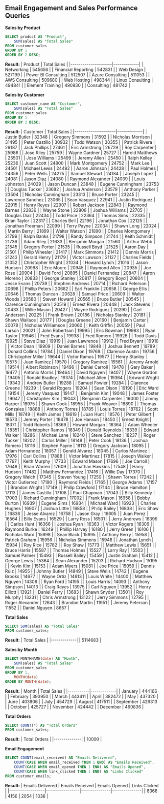 ## Email Engagement and Sales Performance Queries

**Sales by Product**
````sql
SELECT product AS "Product",
    SUM(sales) AS "Total Sales"
FROM customer_sales
GROUP BY 1
ORDER BY 2 DESC;
````
**Result:**
| Product             | Total Sales |
|---------------------|-------------|
| Networking          | 545656      |
| Financial Reporting | 542831      |
| Web Design          | 527199      |
| Power BI Consulting | 512507      |
| Azure Consulting    | 511053      |
| AWS Consulting      | 509680      |
| Web Hosting         | 498344      |
| Linux Consulting    | 494841      |
| Element Training    | 490830      |
| Consulting          | 481742      |

**Sales by Customer**
````sql
SELECT customer_name AS "Customer",
    SUM(sales) AS "Total Sales"
FROM customer_sales
GROUP BY 1
ORDER BY 2 DESC;
````
**Result:**
| Customer            | Total Sales |
|---------------------|-------------|
| Justin Butler       | 32348       |
| Gregory Simmons     | 31592       |
| Nicholas Morrison   | 31495       |
| Peter Castillo      | 30932       |
| Todd Watson         | 30355       |
| Patrick Rivera      | 29187       |
| Jack Phillips       | 27461       |
| Eric Armstrong      | 26729       |
| Roy Carpenter       | 25986       |
| Jose Riley          | 25759       |
| Wayne Gardner       | 25727       |
| Harold Matthews     | 25501       |
| Jose Williams       | 25499       |
| Jeremy Allen        | 25450       |
| Ralph Kelley        | 25236       |
| Juan Scott          | 24800       |
| Mark Montgomery     | 24752       |
| Mark Lee            | 24501       |
| Michael Lewis       | 24492       |
| Aaron Johnson       | 24428       |
| Paul Holmes         | 24356       |
| Peter Wells         | 24275       |
| Samuel Stewart      | 24184       |
| Joseph Lopez        | 24081       |
| Jason Diaz          | 24080       |
| Raymond Alexander   | 24039       |
| Louis Johnston      | 24029       |
| Jason Duncan        | 23848       |
| Eugene Cunningham   | 23753       |
| Douglas Tucker      | 23682       |
| Joshua Anderson     | 23579       |
| Anthony Parker      | 23504       |
| Nicholas Cunningham | 23313       |
| Bruce Porter        | 23245       |
| Lawrence Sanchez    | 23065       |
| Sean Vasquez        | 22941       |
| Justin Rodriguez    | 22915       |
| Henry Reyes         | 22907       |
| Robert Jackson      | 22843       |
| Raymond Barnes      | 22836       |
| Wayne Stone         | 22808       |
| Joshua Williams     | 22705       |
| Douglas Diaz        | 22434       |
| Todd Price          | 22364       |
| Thomas Sims         | 22335       |
| Brian Taylor        | 22317       |
| Charles Bell        | 22196       |
| Jonathan Cox        | 22125       |
| Jonathan Freeman    | 22099       |
| Terry Payne         | 22034       |
| Shawn Long          | 22024       |
| Martin Berry        | 21899       |
| Walter Watson       | 21890       |
| Charles Montgomery  | 21799       |
| Ralph Banks         | 21798       |
| Randy Simpson       | 21744       |
| Keith Schmidt       | 21736       |
| Adam Riley          | 21633       |
| Benjamin Morgan     | 21560       |
| Arthur Webb         | 21545       |
| Gregory Porter      | 21535       |
| Russell Boyd        | 21525       |
| Aaron Day           | 21501       |
| Philip Wheeler      | 21417       |
| Mark Simmons        | 21412       |
| Dennis Morris       | 21243       |
| Gerald Henry        | 21179       |
| Victor Lawson       | 21127       |
| Charles Fields      | 21052       |
| Christopher Wright  | 21034       |
| Howard Lynch        | 21016       |
| Jason Hudson        | 20998       |
| Eric Moore          | 20945       |
| Raymond Allen       | 20935       |
| Joe Rose            | 20904       |
| David Ford          | 20895       |
| Daniel Fernandez    | 20847       |
| Aaron Moreno        | 20833       |
| George Stanley      | 20817       |
| Gregory Boyd        | 20804       |
| Jesse Evans         | 20739       |
| Stephen Andrews     | 20714       |
| Richard Peterson    | 20698       |
| Phillip Peters      | 20682       |
| Earl Franklin       | 20658       |
| George Ellis        | 20646       |
| Thomas Duncan       | 20628       |
| Samuel Price        | 20609       |
| Walter Woods        | 20580       |
| Steven Howard       | 20565       |
| Bruce Butler        | 20545       |
| Clarence Cunningham | 20519       |
| Ernest Rivera       | 20448       |
| Jack Stevens        | 20433       |
| Willie Mason        | 20427       |
| Wayne Rodriguez     | 20290       |
| Carl Anderson       | 20225       |
| Frank Brown         | 20186       |
| Nicholas Stanley    | 20181       |
| Shawn Wallace       | 20177       |
| Douglas Greene      | 20160       |
| Benjamin Carter     | 20078       |
| Nicholas Williamson | 20060       |
| Keith Griffin       | 20059       |
| Paul Larson         | 20021       |
| John Robertson      | 19995       |
| Eric Bowman         | 19983       |
| Ryan Taylor         | 19946       |
| Fred Evans          | 19938       |
| Fred Romero         | 19926       |
| Todd Davis          | 19925       |
| Steve Diaz          | 19919       |
| Juan Lawrence       | 19912       |
| Fred Bryant         | 19910       |
| Victor Dean         | 19909       |
| Daniel Barnes       | 19848       |
| Joshua Bennett      | 19789       |
| Donald Collins      | 19784       |
| Daniel Dixon        | 19768       |
| Clarence Austin     | 19756       |
| Christopher Miller  | 19644       |
| Victor Ramos        | 19577       |
| Henry Stanley       | 19575       |
| Juan Ramirez        | 19570       |
| Gregory Ramirez     | 19561       |
| Jeremy Arnold       | 19514       |
| Albert Robinson     | 19496       |
| Daniel Carroll      | 19478       |
| Gary Baker          | 19477       |
| Antonio Morris      | 19464       |
| David Nguyen        | 19407       |
| Wayne Gordon        | 19405       |
| Ronald Bradley      | 19374       |
| Michael Allen       | 19364       |
| Edward Wright       | 19343       |
| Andrew Butler       | 19288       |
| Samuel Fowler       | 19284       |
| Clarence Greene     | 19239       |
| Gerald Rogers       | 19204       |
| Sean Olson          | 19190       |
| Eric Ward           | 19154       |
| Jeremy Vasquez      | 19147       |
| Benjamin Kim        | 19048       |
| James Foster        | 19047       |
| Christopher Kim     | 19043       |
| Benjamin Carpenter  | 19000       |
| Jimmy Harper        | 18975       |
| Shawn Cook          | 18955       |
| Frank Weaver        | 18890       |
| Thomas Gonzales     | 18888       |
| Anthony Torres      | 18785       |
| Louis Torres        | 18762       |
| Scott Mills         | 18749       |
| Keith James         | 18619       |
| Juan Hunt           | 18576       |
| Peter Gilbert       | 18573       |
| Jeremy Porter       | 18478       |
| Joe Hanson          | 18450       |
| Ernest Knight       | 18371       |
| Todd Roberts        | 18369       |
| Howard Morgan       | 18364       |
| Adam Wheeler        | 18351       |
| Christopher Ramos   | 18349       |
| Donald Reynolds     | 18339       |
| Edward Walker       | 18286       |
| Michael Lane        | 18240       |
| Steve Sanchez       | 18237       |
| Roger Tucker        | 18202       |
| Carlos Miller       | 18148       |
| Peter Cook          | 18136       |
| Joshua Romero       | 18116       |
| Stephen Payne       | 18113       |
| Gregory Jackson     | 18095       |
| Adam Hernandez      | 18057       |
| Gerald Alvarez      | 18045       |
| Carlos Martinez     | 17976       |
| Carl Collins        | 17888       |
| Victor Martinez     | 17815       |
| Joseph Walker       | 17797       |
| Keith Murphy        | 17733       |
| Edward Mason        | 17696       |
| Joe Carroll         | 17648       |
| Brian Warren        | 17609       |
| Jonathan Hawkins    | 17548       |
| Harry Hudson        | 17482       |
| Matthew Fernandez   | 17416       |
| Willie Day          | 17370       |
| Gregory Welch       | 17345       |
| Steven Young        | 17250       |
| Shawn Torres        | 17242       |
| Victor Gutierrez    | 17190       |
| Raymond Fields      | 17165       |
| George Adams        | 17157       |
| Brandon Wright      | 17149       |
| Philip Crawford     | 17144       |
| Bruce Hamilton      | 17113       |
| James Castillo      | 17108       |
| Paul Chapman        | 17043       |
| Billy Kennedy       | 17003       |
| Richard Cunningham  | 17002       |
| Frank Mason         | 16958       |
| Bobby Burton        | 16939       |
| Eugene Sims         | 16934       |
| Michael Ward        | 16923       |
| Charles Hughes      | 16907       |
| Joshua Little       | 16858       |
| Philip Bailey       | 16838       |
| Eric Shaw           | 16836       |
| Jesse Alvarez       | 16758       |
| Jason Gray          | 16605       |
| Juan Perez          | 16564       |
| Billy Evans         | 16529       |
| Larry Ross          | 16501       |
| Jerry Andrews       | 16399       |
| Carlos Hunt         | 16366       |
| Joshua Ryan         | 16363       |
| Victor Rogers       | 16306       |
| Raymond Burke       | 16249       |
| Phillip Harvey      | 16180       |
| Jerry Green         | 16106       |
| Nicholas Ward       | 15998       |
| Sean Black          | 15995       |
| Anthony Berry       | 15958       |
| Patrick Graham      | 15956       |
| Nicholas Simmons    | 15948       |
| Jonathan Lynch      | 15934       |
| Roy Rice            | 15782       |
| Roy Shaw            | 15773       |
| Matthew Lewis       | 15651       |
| Bruce Harris        | 15587       |
| Thomas Holmes       | 15527       |
| Larry Ray           | 15503       |
| Samuel Palmer       | 15493       |
| Russell Bailey      | 15459       |
| Justin Graham       | 15412       |
| George Lewis        | 15364       |
| Sean Alexander      | 15203       |
| Richard Hudson      | 15195       |
| Kevin Kim           | 15153       |
| Adam Myers          | 15081       |
| Joe Price           | 15059       |
| Dennis Ruiz         | 14955       |
| Johnny Butler       | 14849       |
| Steve Wells         | 14742       |
| Eugene Brooks       | 14677       |
| Wayne Ortiz         | 14613       |
| Louis White         | 14400       |
| Matthew Nguyen      | 14308       |
| Ryan Ford           | 14195       |
| Louis Harris        | 14093       |
| Anthony Simpson     | 14013       |
| Craig Reyes         | 13975       |
| Carl Nguyen         | 13952       |
| Henry Elliott       | 13921       |
| Daniel Perry        | 13683       |
| Shawn Snyder        | 13501       |
| Roy Murphy          | 13231       |
| Chris Armstrong     | 13122       |
| Jerry Simmons       | 12795       |
| Roger Alexander     | 12643       |
| Brandon Martin      | 11951       |
| Jeremy Peterson     | 11552       |
| Daniel Nguyen       | 8657        |

**Total Sales**
````sql
SELECT SUM(sales) AS "Total Sales"
FROM customer_sales;
````
**Result:**
| Total Sales |
|-------------|
| 5114683     |

**Sales by Month**
````sql
SELECT MONTHNAME(date) AS "Month",
    SUM(sales) AS "Total Sales"
FROM customer_sales
GROUP BY 1,
    MONTH(date)
ORDER BY MONTH(date);
````
**Result:**
| Month     | Total Sales |
|-----------|-------------|
| January   | 444166      |
| February  | 393950      |
| March     | 443411      |
| April     | 382472      |
| May       | 437320      |
| June      | 403806      |
| July      | 454729      |
| August    | 417511      |
| September | 426313      |
| October   | 425727      |
| November  | 424442      |
| December  | 460836      |

**Total Orders**
````sql
SELECT COUNT(*) AS "Total Orders"
FROM customer_sales;
````
**Result:**
| Total Orders |
|--------------|
| 10000        |

**Email Engagement**
````sql
SELECT COUNT(email_received) AS "Emails Delivered",
    COUNT(CASE WHEN email_received THEN 1 END) AS "Emails Received",
    COUNT(CASE WHEN email_opened THEN 1 END) AS "Emails Opened",
    COUNT(CASE WHEN link_clicked THEN 1 END) AS "Links Clicked"
FROM customer_emails;
````
**Result:**
| Emails Delivered | Emails Received | Emails Opened | Links Clicked |
|------------------|-----------------|---------------|---------------|
| 8368             | 4156            | 2054          | 1038          |
